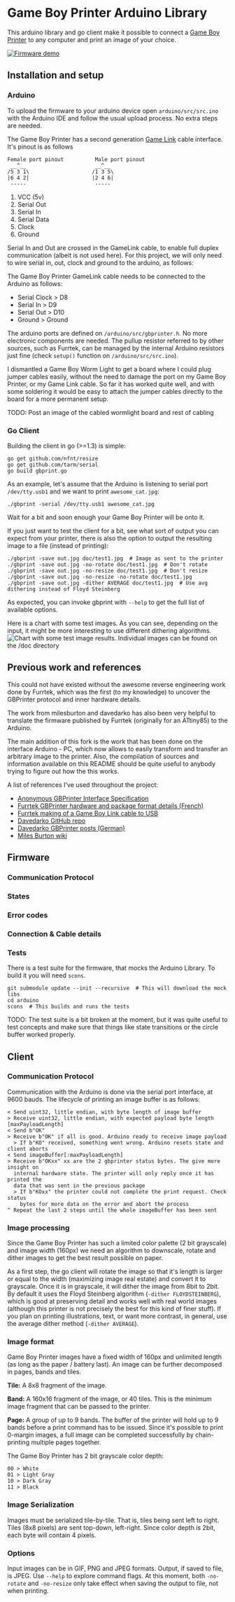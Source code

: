 # Game Boy Printer Arduino Library

This arduino library and go client make it possible to connect a [Game Boy Printer](https://en.wikipedia.org/wiki/Game_Boy_Printer) to any computer and print an image of your choice.

[![Firmware demo](http://img.youtube.com/vi/HBTeIwrXzhc/0.jpg)](https://youtu.be/HBTeIwrXzhc)

## Installation and setup

### Arduino
To upload the firmware to your arduino device open `arduino/src/src.ino` with
the Arduino IDE and follow the usual upload process. No extra steps are needed.

The Game Boy Printer has a second generation [Game Link](https://en.wikipedia.org/wiki/Game_Link_Cable) cable interface. It's pinout is as follows

    Female port pinout          Male port pinout
     __^__                      __^__ 
    /5 3 1\                    /1 3 5\
    |6 4 2|                    |2 4 6|
     -----                      -----

1. VCC (5v)
2. Serial Out
3. Serial In
4. Serial Data
5. Clock
6. Ground

Serial In and Out are crossed in the GameLink cable, to enable full duplex
communication (albeit is not used here). For this project, we will only need
to wire serial in, out, clock and ground to the arduino, as follows:

The Game Boy Printer GameLink cable needs to be connected to the Arduino as
follows:

- Serial Clock > D8
- Serial In > D9
- Serial Out > D10
- Ground > Ground

The arduino ports are defined on `/arduino/src/gbprinter.h`. No more electronic
components are needed. The pullup resistor referred to by other sources, such
as Furrtek, can be managed by the internal Arduino resistors just fine (check
`setup()` function on `/arduino/src/src.ino`).

I dismantled a Game Boy Worm Light to get a board where I could plug
jumper cables easily, without the need to damage the port on my Game
Boy Printer, or my Game Link cable. So far it has worked quite well, and with
some soldering it would be easy to attach the jumper cables directly to
the board for a more permanent setup.

TODO: Post an image of the cabled wormlight board and rest of cabling


### Go Client
Building the client in go (>=1.3) is simple:

    go get github.com/nfnt/resize
    go get github.com/tarm/serial
    go build gbprint.go

As an example, let's assume that the Arduino is listening to serial port `/dev/tty.usb1`
and we want to print `awesome_cat.jpg`:

    ./gbprint -serial /dev/tty.usb1 awesome_cat.jpg

Wait for a bit and soon enough your Game Boy Printer will be onto it.

If you just want to test the client for a bit, see what sort of output you can
expect from your printer, there is also the option to output the resulting image
to a file (instead of printing):

    ./gbprint -save out.jpg doc/test1.jpg  # Image as sent to the printer
    ./gbprint -save out.jpg -no-rotate doc/test1.jpg  # Don't rotate
    ./gbprint -save out.jpg -no-resize doc/test1.jpg  # Don't resize
    ./gbprint -save out.jpg -no-resize -no-rotate doc/test1.jpg
    ./gbprint -save out.jpg -dither AVERAGE doc/test1.jpg  # Use avg dithering instead of Floyd Steinberg

As expected, you can invoke gbprint with `--help` to get the full list of available options.

Here is a chart with some test images. As you can see, depending on the input, it might be more
interesting to use different dithering algorithms.
![Chart with some test image results. Individual images can be found on the /doc directory](doc/test_chart.jpg)


## Previous work and references
This could not have existed without the awesome reverse engineering work done by
Furrtek, which was the first (to my knowledge) to uncover the GBPrinter protocol
and inner hardware details.

The work from milesburton and davedarko has also been very helpful to translate
the firmware published by Furrtek (originally for an ATtiny85) to the Arduino.

The main addition of this fork is the work that has been done on the interface
Arduino - PC, which now allows to easily transform and transfer an arbitrary
image to the printer. Also, the compilation of sources and information available
on this README should be quite useful to anybody trying to figure out how the
this works.

A list of references I've used throughout the project:

- [Anonymous GBPrinter Interface Specification](https://milesburton.com/File:Gameboy_Printer_Protocol.docx)
- [Furrtek GBPrinter hardware and package format details (French)](http://furrtek.free.fr/index.php?p=crea&a=gbprinter)
- [Furrtek making of a Game Boy Link cable to USB](http://furrtek.free.fr/index.php?p=crea&a=gbpcable&i=2)
- [Davedarko GitHub repo](http://github.com/davedarko/GBPrinter)
- [Davedarko GBPrinter posts (German)](http://davedarko.com/blog.php?tag=gameboy%20printer)
- [Miles Burton wiki](http://milesburton.com/Gameboy_Printer_with_Arduino)


## Firmware

### Communication Protocol

### States

### Error codes

### Connection & Cable details

### Tests
There is a test suite for the firmware, that mocks the Arduino Library. To build
it you will need `scons`.

    git submodule update --init --recursive  # This will download the mock libs
    cd arduino
    scons  # This builds and runs the tests

TODO: The test suite is a bit broken at the moment, but it was quite useful to
test concepts and make sure that things like state transitions or the circle
buffer worked properly.


## Client

### Communication Protocol
Communication with the Arduino is done via the serial port interface, at 9600
bauds. The lifecycle of printing an image buffer is as follows:

    < Send uint32, little endian, with byte length of image buffer
    > Receive uint32, little endian, with expected payload byte length [maxPayloadLength]
    < Send b"OK"
    > Receive b"OK" if all is good. Arduino ready to receive image payload
      > If b"KO" received, something went wrong. Arduino resets state and client aborts
    < Send imageBuffer[:maxPayloadLength]
    > Receive b"OKxx" xx are the 2 gbprinter status bytes. The give more insight on
      internal hardware state. The printer will only reply once it has printed the
      data that was sent in the previous package
      > If b"KOxx" the printer could not complete the print request. Check status
        bytes for more data on the error and abort the process
    ^ Repeat the last 2 steps until the whole imageBuffer has been sent

### Image processing
Since the Game Boy Printer has such a limited color palette (2 bit grayscale)
and image width (160px) we need an algorithm to downscale, rotate and dither
images to get the best result possible on paper.

As a first step, the go client will rotate the image so that it's length is
larger or equal to the width (maximizing image real estate) and convert it to
grayscale. Once it is in grayscale, it will dither the image from 8bit to 2bit.
By default it uses the Floyd Steinberg algorithm (`-dither FLOYDSTEINBERG`), which is good at preserving
detail and works well with real world images (although this printer is not
precisely the best for this kind of finer stuff). If you plan on printing
illustrations, text, or want more contrast, in general, use the average dither
method (`-dither AVERAGE`).

### Image format
Game Boy Printer images have a fixed width of 160px and unlimited length (as
long as the paper / battery last). An image can be further decomposed in pages,
bands and tiles.

**Tile:** A 8x8 fragment of the image.

**Band:** A 160x16 fragment of the image, or 40 tiles. This is the minimum image
fragment that can be passed to the printer.

**Page:** A group of up to 9 bands. The buffer of the printer will hold up to 9
bands before a print command has to be issued. Since it's possible to print
0-margin images, a full image can be completed successfully by chain-printing
multiple pages together.

The Game Boy Printer has 2 bit grayscale color depth:

    00 > White
    01 > Light Gray
    10 > Dark Gray
    11 > Black

### Image Serialization
Images must be serialized tile-by-tile. That is, tiles being sent left to right.
Tiles (8x8 pixels) are sent top-down, left-right. Since color depth is 2bit,
each byte will contain 4 pixels.

### Options
Input images can be in GIF, PNG and JPEG formats. Output, if saved to file, is
JPEG. Use `--help` to explore command flags. At this moment, both `-no-rotate`
and `-no-resize` only take effect when saving the output to file, not when
printing.

